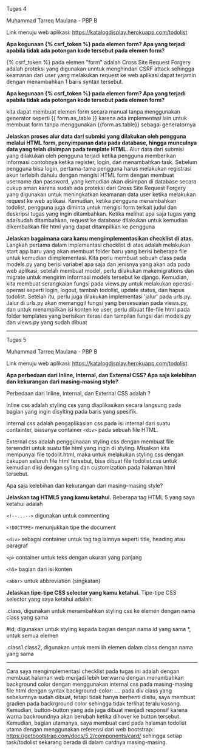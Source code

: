 Tugas 4

Muhammad Tarreq Maulana - PBP B

Link menuju web aplikasi: https://katalogdisplay.herokuapp.com/todolist

**Apa kegunaan {% csrf_token %} pada elemen form? Apa yang terjadi apabila tidak ada potongan kode tersebut pada elemen form?**

{% csrf_token %} pada elemen "form" adalah Cross Site Request Forgery adalah proteksi yang digunakan unntuk menghindari CSRF attack sehingga keamanan dari user yang melakukan request ke web aplikasi dapat terjamin dengan menambahkan 1 baris syntax tersebut.

**Apa kegunaan {% csrf_token %} pada elemen form? Apa yang terjadi apabila tidak ada potongan kode tersebut pada elemen form?**

kita dapat membuat elemen form secara manual tanpa menggunakan generator seperti {{ form.as_table }} karena ada implementasi lain untuk membuat form tanpa menggunakan {{form.as.table}} sebagai generatornya

**Jelaskan proses alur data dari submisi yang dilakukan oleh pengguna melalui HTML form, penyimpanan data pada database, hingga munculnya data yang telah disimpan pada template HTML.**
Alur data dari submisi yang dilakukan oleh pengguna terjadi ketika pengguna memberikan informasi contohnya ketika register, login, dan menambahkan task. Sebelum pengguna bisa login,  pertama-tama pengguna harus melakukan registrasi akun terlebih dahulu dengan mengisi HTML form dengan membuat username dan password, yang kemudian akan disimpan di database secara cukup aman karena sudah ada proteksi dari Cross Site Request Forgery yang digunakan untuk meningkatkan keamanan data user ketika melakukan request ke web aplikasi. Kemudian, ketika pengguna menambahkan todolist, pengguna juga diminta untuk mengisi form terkait judul dan deskripsi tugas yang ingin ditambahkan. Ketika melihat apa saja tugas yang ada/sudah ditambahkan, request ke database dilakukan untuk kemudian dikembalikan file html yang dapat ditampilkan ke pengguna

**Jelaskan bagaimana cara kamu mengimplementasikan checklist di atas.**
Langkah pertama dalam implementasi checklist di atas adalah melakukan start app baru yang akan membuat folder baru yang berisi beberapa file untuk kemudian diimplementasi. Kita perlu membuat sebuah class pada models.py yang berisi variabel apa saja dan jenisnya yang akan ada pada web aplikasi, setelah membuat model, perlu dilakukan makemigrations dan migrate untuk mengirim informasi models tersebut ke django. Kemudian, kita membuat serangkaian fungsi pada views.py untuk melakukan operasi-operasi seperti login, logout, tambah todolist, update status, dan hapus todolist. Setelah itu, perlu juga dilakukan implementasi 'jalur' pada urls.py. Jalur di urls.py akan memanggil fungsi yang bersesuaian pada views.py, dan untuk menampilkan isi konten ke user, perlu dibuat file-file html pada folder templates yang berisikan iterasi dan tampilan fungsi dari models.py dan views.py yang sudah dibuat

-----------------------
Tugas 5

Muhammad Tarreq Maulana - PBP B

Link menuju web aplikasi: https://katalogdisplay.herokuapp.com/todolist


**Apa perbedaan dari Inline, Internal, dan External CSS? Apa saja kelebihan dan kekurangan dari masing-masing style?**

Perbedaan dari Inline, Internal, dan External CSS adalah ? 

Inline css adalah styling css yang diaplikasikan secara langsung pada bagian yang ingin disylting pada baris yang spesifik.

Internal css adalah pengaplikasian css pada isi internal dari suatu containter, biasanya container `<div>` pada sebuah file HTML.

External css adalah penggunaaan styling css dengan membuat file tersendiri untuk suatu file html yang ingin di styling. Misalkan kita mempunyai file todolit.html, maka untuk melakukan styling css dengan cakupan seluruh file html tersebut, bisa dibuat file todolist.css untuk kemudian diisi dengan syling dan customization pada halaman html tersebut.


Apa saja kelebihan dan kekurangan dari masing-masing style?


**Jelaskan tag HTML5 yang kamu ketahui.**
Beberapa tag HTML 5 yang saya ketahui adalah 

`<!--...-->`	digunakan untuk commenting

`<!DOCTYPE>`	menunjukkan tipe the document

`<div>` sebagai container untuk tag tag lainnya seperti title, heading atau paragraf

`<p>` container untuk teks dengan ukuran yang panjang

`<h5>` bagian dari isi konten

`<abbr>`	untuk abbreviation (singkatan)


**Jelaskan tipe-tipe CSS selector yang kamu ketahui.**
Tipe-tipe CSS selector yang saya ketahui adalah:

.class, digunakan untuk menambahkan styling css ke elemen dengan nama class yang sama

#id, digunakan untuk styling kepada bagian dengan nama id yang sama 
*, untuk semua elemen

.class1.class2, digunakan untuk memilih elemen dalam class dengan nama yang sama

-----------------------
Cara saya mengimplementasi checklist pada tugas ini adalah dengan membuat halaman web menjadi lebih berwarna dengan menambahkan background color dengan menggunakan internal css pada masing-masing file html dengan syntax background-color: .... pada div class yang sebelumnya sudah dibuat, tetapi tidak hanya berhenti disitu, saya membuat gradien pada backrground color sehingga tidak terlihat teralu kosong. Kemudian, button-button yang ada juga dibuat menjadi responsif karena warna backroundnya akan berubah ketika dihover ke button tersebut. Kemudian, bagian utamanya, saya membuat card pada halaman todolist utama dengan menggunakan referensi dari web bootstrap: https://getbootstrap.com/docs/5.2/components/card/ sehingga setiap task/todolist sekarang berada di dalam cardnya masing-masing.